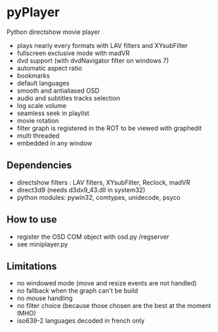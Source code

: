 pyPlayer
========

Python directshow movie player

* plays nearly every formats with LAV filters and XYsubFilter
* fullscreen exclusive mode with madVR
* dvd support (with dvdNavigator filter on windows 7)
* automatic aspect ratio
* bookmarks
* default languages
* smooth and antialiased OSD
* audio and subtitles tracks selection
* log scale volume
* seamless seek in playlist
* movie rotation
* filter graph is registered in the ROT to be viewed with graphedit
* multi threaded
* embedded in any window

Dependencies
------------

* directshow filters : LAV filters, XYsubFilter, Reclock, madVR
* direct3d9 (needs d3dx9_43.dll in system32)
* python modules: pywin32, comtypes, unidecode, psyco
 
How to use
----------

* register the OSD COM object with osd.py /regserver
* see miniplayer.py

Limitations
-----------
* no windowed mode (move and resize events are not handled)
* no fallback when the graph can't be build
* no mouse handling
* no filter choice (because those chosen are the best at the moment IMHO)
* iso639-2 languages decoded in french only
